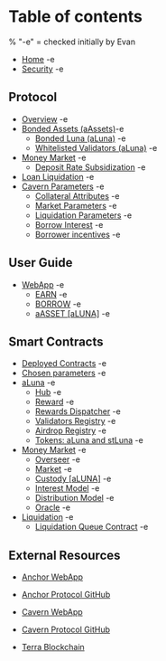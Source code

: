 # Table of contents

% "-e" = checked initially by Evan
* [Home](../index.md) -e
* [Security](security.md) -e

## Protocol

* [Overview](protocol/overview.md) -e
* [Bonded Assets (aAssets)](protocol/bonded-assets-bassets/README.md)-e
  * [Bonded Luna (aLuna)](protocol/bonded-assets-bassets/bonded-luna-bluna.md) -e
  * [Whitelisted Validators (aLuna)](protocol/bonded-assets-bassets/validator-whitelist.md) -e
* [Money Market](protocol/money-market/README.md) -e
  * [Deposit Rate Subsidization](protocol/money-market/deposit-rate-subsidization.md) -e
* [Loan Liquidation](protocol/loan-liquidation.md) -e
* [Cavern Parameters](protocol/parameters/README.md) -e
  * [Collateral Attributes](protocol/parameters/collateral-parameters.md) -e
  * [Market Parameters](protocol/parameters/market-parameters.md) -e
  * [Liquidation Parameters](protocol/parameters/liquidation-parameters.md) -e
  * [Borrow Interest](protocol/parameters/interest-model.md) -e
  * [Borrower incentives](protocol/parameters/distribution-model.md) -e

## User Guide

* [WebApp](user-guide/webapp/README.md) -e
  * [EARN](user-guide/webapp/earn.md) -e
  * [BORROW](user-guide/webapp/borrow.md) -e
  * [aASSET \[aLUNA\]](user-guide/webapp/bond.md) -e

## Smart Contracts

* [Deployed Contracts](smart-contracts/deployed-contracts.md) -e
* [Chosen parameters](protocol/parameters/README.md) -e
* [aLuna](smart-contracts/bluna/README.md) -e
  * [Hub](https://lidofinance.github.io/terra-docs/contracts/hub) -e
  * [Reward](https://docs.terra.lido.fi/contracts/reward) -e
  * [Rewards Dispatcher](https://docs.terra.lido.fi/contracts/rewards\_dispatcher) -e
  * [Validators Registry](https://docs.terra.lido.fi/contracts/validators\_registry) -e
  * [Airdrop Registry](https://docs.terra.lido.fi/contracts/airdrop-registry) -e
  * [Tokens: aLuna and stLuna](https://docs.terra.lido.fi/contracts/stLuna\_and\_bLuna) -e
* [Money Market](smart-contracts/money-market/README.md) -e
  * [Overseer](smart-contracts/money-market/overseer.md) -e
  * [Market](smart-contracts/money-market/market.md) -e
  * [Custody \[aLUNA\]](smart-contracts/money-market/custody-bluna-specific.md) -e
  * [Interest Model](smart-contracts/money-market/interest-model.md) -e
  * [Distribution Model](smart-contracts/money-market/distribution-model.md) -e
  * [Oracle](smart-contracts/money-market/oracle.md) -e
* [Liquidation](smart-contracts/liquidations/README.md) -e
  * [Liquidation Queue Contract](smart-contracts/liquidations/liquidation-queue-contract.md) -e


## External Resources

* [Anchor WebApp](https://app.anchorprotocol.com)
* [Anchor Protocol GitHub](https://github.com/Anchor-Protocol)

* [Cavern WebApp](https://cavernprotocol.com)
* [Cavern Protocol GitHub](https://github.com/Cavern-Protocol)

* [Terra Blockchain](https://docs.terra.money)
